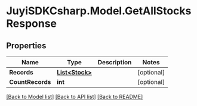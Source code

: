 
# JuyiSDKCsharp.Model.GetAllStocksResponse

## Properties

Name | Type | Description | Notes
------------ | ------------- | ------------- | -------------
**Records** | [**List&lt;Stock&gt;**](Stock.md) |  | [optional] 
**CountRecords** | **int** |  | [optional] 

[[Back to Model list]](../README.md#documentation-for-models)
[[Back to API list]](../README.md#documentation-for-api-endpoints)
[[Back to README]](../README.md)


